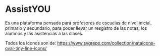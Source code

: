 # AssistYOU
Es una plataforma pensada para profesores de escuelas de nivel inicial, primario y secundario, para poder llevar un resgistro de las notas, los alumnos y las asistencias a las clases.


Todos los iconos son de:
https://www.svgrepo.com/collection/nataicons-oval-tiny-line-icons/